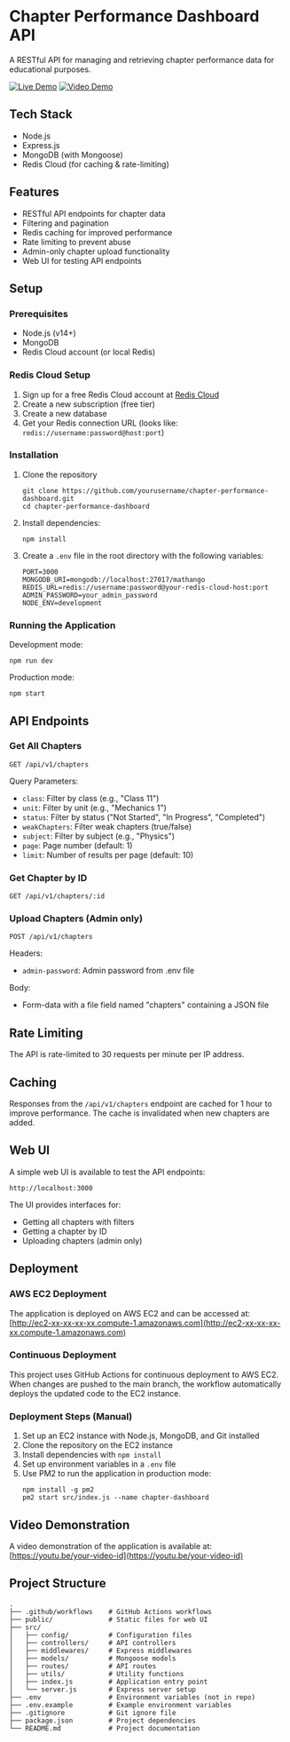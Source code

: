 # Chapter Performance Dashboard API

A RESTful API for managing and retrieving chapter performance data for educational purposes.

[![Live Demo](https://img.shields.io/badge/Live-Demo-brightgreen)](http://ec2-xx-xx-xx-xx.compute-1.amazonaws.com)
[![Video Demo](https://img.shields.io/badge/Video-Demo-red)](https://youtu.be/your-video-id)

## Tech Stack

- Node.js
- Express.js
- MongoDB (with Mongoose)
- Redis Cloud (for caching & rate-limiting)

## Features

- RESTful API endpoints for chapter data
- Filtering and pagination
- Redis caching for improved performance
- Rate limiting to prevent abuse
- Admin-only chapter upload functionality
- Web UI for testing API endpoints

## Setup

### Prerequisites

- Node.js (v14+)
- MongoDB
- Redis Cloud account (or local Redis)

### Redis Cloud Setup

1. Sign up for a free Redis Cloud account at [Redis Cloud](https://redis.com/try-free/)
2. Create a new subscription (free tier)
3. Create a new database
4. Get your Redis connection URL (looks like: `redis://username:password@host:port`)

### Installation

1. Clone the repository
   ```
   git clone https://github.com/yourusername/chapter-performance-dashboard.git
   cd chapter-performance-dashboard
   ```

2. Install dependencies:
   ```
   npm install
   ```

3. Create a `.env` file in the root directory with the following variables:
   ```
   PORT=3000
   MONGODB_URI=mongodb://localhost:27017/mathango
   REDIS_URL=redis://username:password@your-redis-cloud-host:port
   ADMIN_PASSWORD=your_admin_password
   NODE_ENV=development
   ```

### Running the Application

Development mode:
```
npm run dev
```

Production mode:
```
npm start
```

## API Endpoints

### Get All Chapters
```
GET /api/v1/chapters
```

Query Parameters:
- `class`: Filter by class (e.g., "Class 11")
- `unit`: Filter by unit (e.g., "Mechanics 1")
- `status`: Filter by status ("Not Started", "In Progress", "Completed")
- `weakChapters`: Filter weak chapters (true/false)
- `subject`: Filter by subject (e.g., "Physics")
- `page`: Page number (default: 1)
- `limit`: Number of results per page (default: 10)

### Get Chapter by ID
```
GET /api/v1/chapters/:id
```

### Upload Chapters (Admin only)
```
POST /api/v1/chapters
```

Headers:
- `admin-password`: Admin password from .env file

Body:
- Form-data with a file field named "chapters" containing a JSON file

## Rate Limiting

The API is rate-limited to 30 requests per minute per IP address.

## Caching

Responses from the `/api/v1/chapters` endpoint are cached for 1 hour to improve performance. The cache is invalidated when new chapters are added.

## Web UI

A simple web UI is available to test the API endpoints:

```
http://localhost:3000
```

The UI provides interfaces for:
- Getting all chapters with filters
- Getting a chapter by ID
- Uploading chapters (admin only)

## Deployment

### AWS EC2 Deployment

The application is deployed on AWS EC2 and can be accessed at:
[http://ec2-xx-xx-xx-xx.compute-1.amazonaws.com](http://ec2-xx-xx-xx-xx.compute-1.amazonaws.com)

### Continuous Deployment

This project uses GitHub Actions for continuous deployment to AWS EC2. When changes are pushed to the main branch, the workflow automatically deploys the updated code to the EC2 instance.

### Deployment Steps (Manual)

1. Set up an EC2 instance with Node.js, MongoDB, and Git installed
2. Clone the repository on the EC2 instance
3. Install dependencies with `npm install`
4. Set up environment variables in a `.env` file
5. Use PM2 to run the application in production mode:
   ```
   npm install -g pm2
   pm2 start src/index.js --name chapter-dashboard
   ```

## Video Demonstration

A video demonstration of the application is available at:
[https://youtu.be/your-video-id](https://youtu.be/your-video-id)

## Project Structure

```
.
├── .github/workflows    # GitHub Actions workflows
├── public/              # Static files for web UI
├── src/
│   ├── config/          # Configuration files
│   ├── controllers/     # API controllers
│   ├── middlewares/     # Express middlewares
│   ├── models/          # Mongoose models
│   ├── routes/          # API routes
│   ├── utils/           # Utility functions
│   ├── index.js         # Application entry point
│   └── server.js        # Express server setup
├── .env                 # Environment variables (not in repo)
├── .env.example         # Example environment variables
├── .gitignore           # Git ignore file
├── package.json         # Project dependencies
└── README.md            # Project documentation
``` 